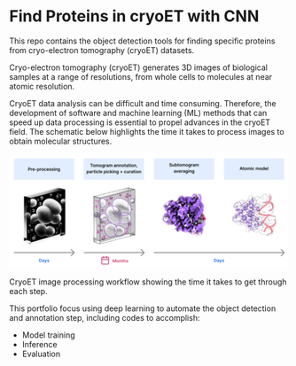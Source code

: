# Find Proteins in cryoET with CNN

This repo contains the object detection tools for finding specific proteins from cryo-electron tomography (cryoET) datasets.

Cryo-electron tomography (cryoET) generates 3D images of biological samples at a range of resolutions, from whole cells to molecules at near atomic resolution. 

CryoET data analysis can be difficult and time consuming. Therefore, the development of software and machine learning (ML) methods that can speed up data processing is essential to propel advances in the cryoET field. The schematic below highlights the time it takes to process images to obtain molecular structures.

<img src="Figures/workflow_timeline.png" width = "700">

CryoET image processing workflow showing the time it takes to get through each step.

This portfolio focus using deep learning to automate the object detection and annotation step, including codes to accomplish: 
* Model training 
* Inference
* Evaluation 
